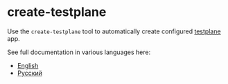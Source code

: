 # create-testplane

Use the `create-testplane` tool to automatically create configured [testplane](https://github.com/gemini-testing/testplane) app.

See full documentation in various languages here:
* [English](./docs/en/create-testplane.md)
* [Русский](./docs/ru/create-testplane.md)
